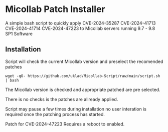 # Micollab Patch Installer

A simple bash script to quickly apply CVE-2024-35287 CVE-2024-41713 CVE-2024-41714 CVE-2024-47223 to Micollab servers running 9.7 - 9.8 SP1 Software


## Installation

Script will check the current Micollab version and preselect the recomended patches

```
wget -qO- https://github.com/uklad/Micollab-Script/raw/main/script.sh | bash
```

The Micollab version is checked and appropriate patched are pre selected.

There is no checks is the patches are allready applied.

Script may pause a few times during installation no user interation is required once the patching process has started.

Patch for CVE-2024-47223 Requires a reboot to enabled.
